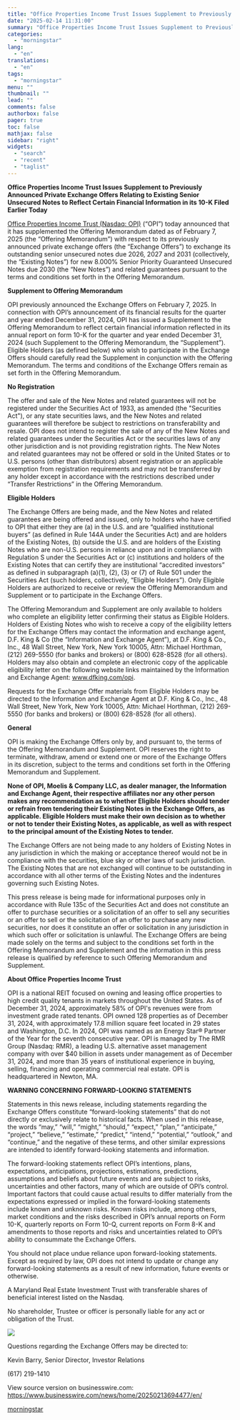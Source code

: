 ```yaml
---
title: "Office Properties Income Trust Issues Supplement to Previously Announced Private Exchange Offers Relating to Existing Senior Unsecured Notes to Reflect Certain Financial Information in its 10-K Filed Earlier Today"
date: "2025-02-14 11:31:00"
summary: "Office Properties Income Trust Issues Supplement to Previously Announced Private Exchange Offers Relating to Existing Senior Unsecured Notes to Reflect Certain Financial Information in its 10-K Filed Earlier Today Office Properties Income Trust (Nasdaq: OPI) (“OPI”) today announced that it has supplemented the Offering Memorandum dated as of February 7,..."
categories:
  - "morningstar"
lang:
  - "en"
translations:
  - "en"
tags:
  - "morningstar"
menu: ""
thumbnail: ""
lead: ""
comments: false
authorbox: false
pager: true
toc: false
mathjax: false
sidebar: "right"
widgets:
  - "search"
  - "recent"
  - "taglist"
---
```


**Office Properties Income Trust Issues Supplement to Previously Announced Private Exchange Offers Relating to Existing Senior Unsecured Notes to Reflect Certain Financial Information in its 10-K Filed Earlier Today**

[Office Properties Income Trust (Nasdaq: OPI)](https://cts.businesswire.com/ct/CT?id=smartlink&url=https%3A%2F%2Fwww.opireit.com%2Fhome%2Fdefault.aspx&esheet=54206431&newsitemid=20250213694477&lan=en-US&anchor=Office+Properties+Income+Trust+%28Nasdaq%3A+OPI%29&index=1&md5=47b736b4a4ab14c2fae1d61d4ad05799) (“OPI”) today announced that it has supplemented the Offering Memorandum dated as of February 7, 2025 (the “Offering Memorandum”) with respect to its previously announced private exchange offers (the “Exchange Offers”) to exchange its outstanding senior unsecured notes due 2026, 2027 and 2031 (collectively, the “Existing Notes”) for new 8.000% Senior Priority Guaranteed Unsecured Notes due 2030 (the “New Notes”) and related guarantees pursuant to the terms and conditions set forth in the Offering Memorandum.

**Supplement to Offering Memorandum**

OPI previously announced the Exchange Offers on February 7, 2025. In connection with OPI’s announcement of its financial results for the quarter and year ended December 31, 2024, OPI has issued a Supplement to the Offering Memorandum to reflect certain financial information reflected in its annual report on form 10-K for the quarter and year ended December 31, 2024 (such Supplement to the Offering Memorandum, the “Supplement”). Eligible Holders (as defined below) who wish to participate in the Exchange Offers should carefully read the Supplement in conjunction with the Offering Memorandum. The terms and conditions of the Exchange Offers remain as set forth in the Offering Memorandum.

**No Registration**

The offer and sale of the New Notes and related guarantees will not be registered under the Securities Act of 1933, as amended (the "Securities Act"), or any state securities laws, and the New Notes and related guarantees will therefore be subject to restrictions on transferability and resale. OPI does not intend to register the sale of any of the New Notes and related guarantees under the Securities Act or the securities laws of any other jurisdiction and is not providing registration rights. The New Notes and related guarantees may not be offered or sold in the United States or to U.S. persons (other than distributors) absent registration or an applicable exemption from registration requirements and may not be transferred by any holder except in accordance with the restrictions described under “Transfer Restrictions” in the Offering Memorandum.

**Eligible Holders**

The Exchange Offers are being made, and the New Notes and related guarantees are being offered and issued, only to holders who have certified to OPI that either they are (a) in the U.S. and are “qualified institutional buyers” (as defined in Rule 144A under the Securities Act) and are holders of the Existing Notes, (b) outside the U.S. and are holders of the Existing Notes who are non-U.S. persons in reliance upon and in compliance with Regulation S under the Securities Act or (c) institutions and holders of the Existing Notes that can certify they are institutional “accredited investors” as defined in subparagraph (a)(1), (2), (3) or (7) of Rule 501 under the Securities Act (such holders, collectively, “Eligible Holders”). Only Eligible Holders are authorized to receive or review the Offering Memorandum and Supplement or to participate in the Exchange Offers.

The Offering Memorandum and Supplement are only available to holders who complete an eligibility letter confirming their status as Eligible Holders. Holders of Existing Notes who wish to receive a copy of the eligibility letters for the Exchange Offers may contact the information and exchange agent, D.F. King & Co (the “Information and Exchange Agent”), at D.F. King & Co., Inc., 48 Wall Street, New York, New York 10005, Attn: Michael Horthman, (212) 269-5550 (for banks and brokers) or (800) 628-8528 (for all others). Holders may also obtain and complete an electronic copy of the applicable eligibility letter on the following website links maintained by the Information and Exchange Agent: www.dfking.com/opi.

Requests for the Exchange Offer materials from Eligible Holders may be directed to the Information and Exchange Agent at D.F. King & Co., Inc., 48 Wall Street, New York, New York 10005, Attn: Michael Horthman, (212) 269-5550 (for banks and brokers) or (800) 628-8528 (for all others).

**General**

OPI is making the Exchange Offers only by, and pursuant to, the terms of the Offering Memorandum and Supplement. OPI reserves the right to terminate, withdraw, amend or extend one or more of the Exchange Offers in its discretion, subject to the terms and conditions set forth in the Offering Memorandum and Supplement.

**None of OPI, Moelis & Company LLC, as dealer manager, the Information and Exchange Agent, their respective affiliates nor any other person makes any recommendation as to whether Eligible Holders should tender or refrain from tendering their Existing Notes in the Exchange Offers, as applicable. Eligible Holders must make their own decision as to whether or not to tender their Existing Notes, as applicable, as well as with respect to the principal amount of the Existing Notes to tender.**

The Exchange Offers are not being made to any holders of Existing Notes in any jurisdiction in which the making or acceptance thereof would not be in compliance with the securities, blue sky or other laws of such jurisdiction. The Existing Notes that are not exchanged will continue to be outstanding in accordance with all other terms of the Existing Notes and the indentures governing such Existing Notes.

This press release is being made for informational purposes only in accordance with Rule 135c of the Securities Act and does not constitute an offer to purchase securities or a solicitation of an offer to sell any securities or an offer to sell or the solicitation of an offer to purchase any new securities, nor does it constitute an offer or solicitation in any jurisdiction in which such offer or solicitation is unlawful. The Exchange Offers are being made solely on the terms and subject to the conditions set forth in the Offering Memorandum and Supplement and the information in this press release is qualified by reference to such Offering Memorandum and Supplement.

**About Office Properties Income Trust**

OPI is a national REIT focused on owning and leasing office properties to high credit quality tenants in markets throughout the United States. As of December 31, 2024, approximately 58% of OPI's revenues were from investment grade rated tenants. OPI owned 128 properties as of December 31, 2024, with approximately 17.8 million square feet located in 29 states and Washington, D.C. In 2024, OPI was named as an Energy Star® Partner of the Year for the seventh consecutive year. OPI is managed by The RMR Group (Nasdaq: RMR), a leading U.S. alternative asset management company with over $40 billion in assets under management as of December 31, 2024, and more than 35 years of institutional experience in buying, selling, financing and operating commercial real estate. OPI is headquartered in Newton, MA.

**WARNING CONCERNING FORWARD-LOOKING STATEMENTS**

Statements in this news release, including statements regarding the Exchange Offers constitute “forward-looking statements” that do not directly or exclusively relate to historical facts. When used in this release, the words “may,” “will,” “might,” “should,” “expect,” “plan,” “anticipate,” “project,” “believe,” “estimate,” “predict,” “intend,” “potential,” “outlook,” and “continue,” and the negative of these terms, and other similar expressions are intended to identify forward-looking statements and information.

The forward-looking statements reflect OPI’s intentions, plans, expectations, anticipations, projections, estimations, predictions, assumptions and beliefs about future events and are subject to risks, uncertainties and other factors, many of which are outside of OPI’s control. Important factors that could cause actual results to differ materially from the expectations expressed or implied in the forward-looking statements include known and unknown risks. Known risks include, among others, market conditions and the risks described in OPI’s annual reports on Form 10-K, quarterly reports on Form 10-Q, current reports on Form 8-K and amendments to those reports and risks and uncertainties related to OPI’s ability to consummate the Exchange Offers.

You should not place undue reliance upon forward-looking statements. Except as required by law, OPI does not intend to update or change any forward-looking statements as a result of new information, future events or otherwise.

A Maryland Real Estate Investment Trust with transferable shares of beneficial interest listed on the Nasdaq.
  
No shareholder, Trustee or officer is personally liable for any act or obligation of the Trust.

 ![](https://cts.businesswire.com/ct/CT?id=bwnews&sty=20250213694477r1&sid=mstr3&distro=nx&lang=en)

Questions regarding the Exchange Offers may be directed to:
  
Kevin Barry, Senior Director, Investor Relations
  
(617) 219-1410

View source version on businesswire.com: <https://www.businesswire.com/news/home/20250213694477/en/>

[morningstar](https://www.morningstar.com/news/business-wire/20250213694477/office-properties-income-trust-issues-supplement-to-previously-announced-private-exchange-offers-relating-to-existing-senior-unsecured-notes-to-reflect-certain-financial-information-in-its-10-k-filed-earlier-today)
